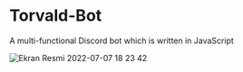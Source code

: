 # Torvald-Bot
A multi-functional Discord bot which is written in JavaScript


![Ekran Resmi 2022-07-07 18 23 42](https://user-images.githubusercontent.com/90466553/177949356-2a675eab-a0da-4542-80c8-9b0a4fbd0190.png)
